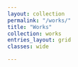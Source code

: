 ```yaml
---
layout: collection
permalink: "/works/"
title: "Works"
collection: works
entries_layout: grid
classes: wide

---
```

